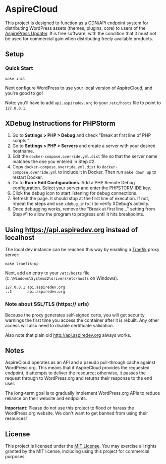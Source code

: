 # AspireCloud

This project is designed to function as a CDN/API endpoint system for distributing WordPress assets (themes, plugins, core) to users of the [AspirePress Updater](https://github.com/aspirepress/updater-plugin). It is free software, with the condition that it must not be used for commercial gain when distributing freely available products.

## Setup

### Quick Start

```
make init
```

Next configure WordPress to use your local version of AspireCloud, and you're good to go! 

Note: you'll have to add `api.aspiredev.org` to your `/etc/hosts` file to point to `127.0.0.1`.

## XDebug Instructions for PHPStorm

1. Go to **Settings > PHP > Debug** and check "Break at first line of PHP scripts."
2. Go to **Settings > PHP > Servers** and create a server with your desired hostname.
3. Edit the `docker-compose.override.yml.dist` file so that the server name matches the one you entered in Step #2.
4. Copy `docker-compose.override.yml.dist` to `docker-compose.override.yml` to include it in Docker. Then run `make down up` to restart Docker.
5. Go to **Run > Edit Configurations**. Add a PHP Remote Debug configuration. Select your server and enter the PHPSTORM IDE key.
6. Click the debug icon to start listening for debug connections.
7. Refresh the page. It should stop at the first line of execution. If not, repeat the steps and use `xdebug_info()` to verify XDebug’s activity.
8. Once debugging works, remove the "Break at first line..." setting from Step #1 to allow the program to progress until it hits breakpoints.

## Using https://api.aspiredev.org instead of localhost

The local dev instance can be reached this way by enabling a [Traefik](https://hub.docker.com/_/traefik) proxy server:

    make traefik-up

Next, add an entry to your `/etc/hosts` file (`C:\Windows\System32\drivers\etc\hosts` on Windows).  

    127.0.0.1 api.aspiredev.org
    ::1       api.aspiredev.org

### Note about SSL/TLS (https:// urls)

Because the proxy generates self-signed certs, you will get security warnings the first time you access the container after it is rebuilt.
Any other access will also need to disable certificate validation.   

Also note that plain old http://api.aspiredev.org always works. 

## Notes

AspireCloud operates as an API and a pseudo pull-through cache against WordPress.org. This means that if AspireCloud provides the requested endpoint, it attempts to deliver the resource; otherwise, it passes the request through to WordPress.org and returns their response to the end user.

The long-term goal is to gradually implement WordPress.org APIs to reduce reliance on their website and endpoints.

**Important**: Please do not use this project to flood or harass the WordPress.org website. We don't want to get banned from using their resources!

## License

This project is licensed under the [MIT License](https://opensource.org/license/mit). You may exercise all rights granted by the MIT license, including using this project for commercial purposes.

